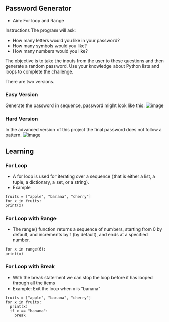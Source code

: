 ## Password Generator
- Aim: For loop and Range 

Instructions
The program will ask:

- How many letters would you like in your password?
- How many symbols would you like?
- How many numbers would you like?


The objective is to take the inputs from the user to these questions and then generate a random password. Use your knowledge about Python lists and loops to complete the challenge.

There are two versions. 
### Easy Version
Generate the password in sequence, password might look like this:
![image](https://user-images.githubusercontent.com/100339175/221462801-ac37e907-ec5f-4290-b9de-c6bd8abf4c67.png)

### Hard Version
In the advanced version of this project the final password does not follow a pattern.
![image](https://user-images.githubusercontent.com/100339175/221463080-c7e1f8e5-7ce4-4830-9210-c92aa75ecfdf.png)

## Learning
### For Loop
- A for loop is used for iterating over a sequence (that is either a list, a tuple, a dictionary, a set, or a string).
- Example
```
fruits = ["apple", "banana", "cherry"]
for x in fruits:
print(x)
```

### For Loop with Range
- The range() function returns a sequence of numbers, starting from 0 by default, and increments by 1 (by default), and ends at a specified number.
```
for x in range(6):
print(x)
```

### For Loop with Break
- With the break statement we can stop the loop before it has looped through all the items
- Example: Exit the loop when x is "banana"
```
fruits = ["apple", "banana", "cherry"]
for x in fruits:
  print(x)
  if x == "banana":
    break
```